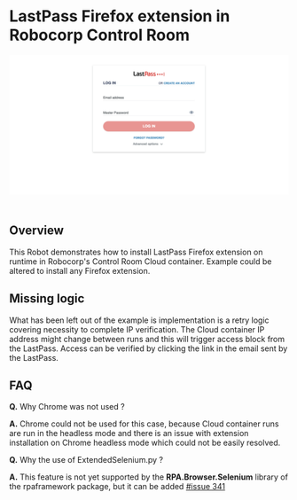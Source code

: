 # LastPass Firefox extension in Robocorp Control Room

<img src="images/pre_login.png" style="margin-bottom:20px; width:1200px;">

## Overview

This Robot demonstrates how to install LastPass Firefox extension
on runtime in Robocorp's Control Room Cloud container. Example could
be altered to install any Firefox extension.

## Missing logic

What has been left out of the example is implementation is a retry logic
covering necessity to complete IP verification. The Cloud container IP
address might change between runs and this will trigger access block
from the LastPass. Access can be verified by clicking the link in the
email sent by the LastPass.

## FAQ

**Q.** Why Chrome was not used ?

**A.** Chrome could not be used for this case, because Cloud container runs
are run in the headless mode and there is an issue with extension
installation on Chrome headless mode which could not be easily resolved.

**Q.** Why the use of ExtendedSelenium.py ?

**A.** This feature is not yet supported by the **RPA.Browser.Selenium** library
of the rpaframework package, but it can be added [#issue 341](https://github.com/robocorp/rpaframework/issues/341)
